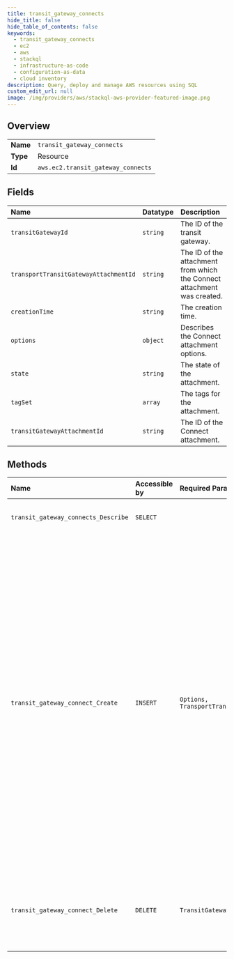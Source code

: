 ```yaml
---
title: transit_gateway_connects
hide_title: false
hide_table_of_contents: false
keywords:
  - transit_gateway_connects
  - ec2
  - aws    
  - stackql
  - infrastructure-as-code
  - configuration-as-data
  - cloud inventory
description: Query, deploy and manage AWS resources using SQL
custom_edit_url: null
image: /img/providers/aws/stackql-aws-provider-featured-image.png
---
```

  
    

## Overview
<table><tbody>
<tr><td><b>Name</b></td><td><code>transit_gateway_connects</code></td></tr>
<tr><td><b>Type</b></td><td>Resource</td></tr>
<tr><td><b>Id</b></td><td><code>aws.ec2.transit_gateway_connects</code></td></tr>
</tbody></table>

## Fields
| Name | Datatype | Description |
|:-----|:---------|:------------|
| `transitGatewayId` | `string` | The ID of the transit gateway. |
| `transportTransitGatewayAttachmentId` | `string` | The ID of the attachment from which the Connect attachment was created. |
| `creationTime` | `string` | The creation time. |
| `options` | `object` | Describes the Connect attachment options. |
| `state` | `string` | The state of the attachment. |
| `tagSet` | `array` | The tags for the attachment. |
| `transitGatewayAttachmentId` | `string` | The ID of the Connect attachment. |
## Methods
| Name | Accessible by | Required Params | Description |
|:-----|:--------------|:----------------|:------------|
| `transit_gateway_connects_Describe` | `SELECT` |  | Describes one or more Connect attachments. |
| `transit_gateway_connect_Create` | `INSERT` | `Options, TransportTransitGatewayAttachmentId` | &lt;p&gt;Creates a Connect attachment from a specified transit gateway attachment. A Connect attachment is a GRE-based tunnel attachment that you can use to establish a connection between a transit gateway and an appliance.&lt;/p&gt; &lt;p&gt;A Connect attachment uses an existing VPC or Amazon Web Services Direct Connect attachment as the underlying transport mechanism.&lt;/p&gt; |
| `transit_gateway_connect_Delete` | `DELETE` | `TransitGatewayAttachmentId` | Deletes the specified Connect attachment. You must first delete any Connect peers for the attachment. |
